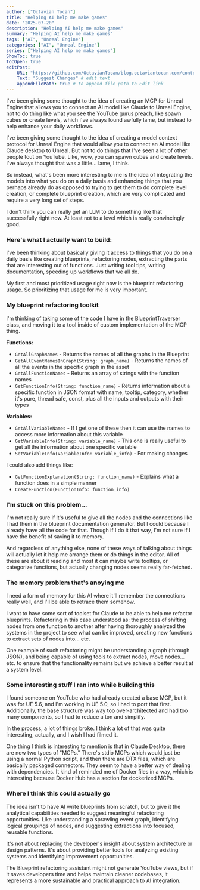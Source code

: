 ```yaml
---
author: ["Octavian Tocan"]
title: "Helping AI help me make games"
date: "2025-07-20"
description: "Helping AI help me make games"
summary: "Helping AI help me make games"
tags: ["AI", "Unreal Engine"]
categories: ["AI", "Unreal Engine"]
series: ["Helping AI help me make games"]
ShowToc: true
TocOpen: true
editPost:
    URL: "https://github.com/OctavianTocan/blog.octaviantocan.com/content"
    Text: "Suggest Changes" # edit text
    appendFilePath: true # to append file path to Edit link
---
```


I've been giving some thought to the idea of creating an MCP for Unreal Engine that allows you to connect an AI model like Claude to Unreal Engine, not to do thing like what you see the YouTube gurus preach, like spawn cubes or create levels, which I've always found awfully lame, but instead to help enhance your daily workflows.

I've been giving some thought to the idea of creating a model context protocol for Unreal Engine that would allow you to connect an AI model like Claude desktop to Unreal. But not to do things that I've seen a lot of other people tout on YouTube. Like, wow, you can spawn cubes and create levels. I've always thought that was a little... lame, I think.

So instead, what's been more interesting to me is the idea of integrating the models into what you do on a daily basis and enhancing things that you perhaps already do as opposed to trying to get them to do complete level creation, or complete blueprint creation, which are very complicated and require a very long set of steps.

I don't think you can really get an LLM to do something like that successfully right now. At least not to a level which is really convincingly good.

### Here's what I actually want to build:

I've been thinking about basically giving it access to things that you do on a daily basis like creating blueprints, refactoring nodes, extracting the parts that are interesting out of functions. Just writing tool tips, writing documentation, speeding up workflows that we all do.

My first and most prioritized usage right now is the blueprint refactoring usage. So prioritizing that usage for me is very important.

### My blueprint refactoring toolkit

I'm thinking of taking some of the code I have in the BlueprintTraverser class, and moving it to a tool inside of custom implementation of the MCP thing.

**Functions:**
- `GetAllGraphNames` - Returns the names of all the graphs in the Blueprint
- `GetAllEventNamesInGraph(String: graph_name)` - Returns the names of all the events in the specific graph in the asset
- `GetAllFunctionNames` - Returns an array of strings with the function names
- `GetFunctionInfo(String: function_name)` - Returns information about a specific function in JSON format with name, tooltip, category, whether it's pure, thread safe, const, plus all the inputs and outputs with their types

**Variables:**
- `GetAllVariableNames` - If I get one of these then it can use the names to access more information about this variable
- `GetVariableInfo(String: variable_name)` - This one is really useful to get all the information about one specific variable
- `SetVariableInfo(VariableInfo: variable_info)` - For making changes

I could also add things like:
- `GetFunctionExplanation(String: function_name)` - Explains what a function does in a simple manner
- `CreateFunction(FunctionInfo: function_info)`

### I'm stuck on this problem...

I'm not really sure if it's useful to give all the nodes and the connections like I had them in the blueprint documentation generator. But I could because I already have all the code for that. Though if I do it that way, I'm not sure if I have the benefit of saving it to memory.

And regardless of anything else, none of these ways of talking about things will actually let it help me arrange them or do things in the editor. All of these are about it reading and most it can maybe write tooltips, or categorize functions, but actually changing nodes seems really far-fetched.

### The memory problem that's anoying me

I need a form of memory for this AI where it'll remember the connections really well, and I'll be able to retrace them somehow.

I want to have some sort of toolset for Claude to be able to help me refactor blueprints. Refactoring in this case understood as: the process of shifting nodes from one function to another after having thoroughly analyzed the systems in the project to see what can be improved, creating new functions to extract sets of nodes into... etc.

One example of such refactoring might be understanding a graph (through JSON), and being capable of using tools to extract nodes, move nodes... etc. to ensure that the functionality remains but we achieve a better result at a system level.

### Some interesting stuff I ran into while building this

I found someone on YouTube who had already created a base MCP, but it was for UE 5.6, and I'm working in UE 5.0, so I had to port that first. Additionally, the base structure was way too over-architected and had too many components, so I had to reduce a ton and simplify.

In the process, a lot of things broke. I think a lot of that was quite interesting, actually, and I wish I had filmed it.

One thing I think is interesting to mention is that in Claude Desktop, there are now two types of "MCPs." There's stdio MCPs which would just be using a normal Python script, and then there are DTX files, which are basically packaged connectors. They seem to have a better way of dealing with dependencies. It kind of reminded me of Docker files in a way, which is interesting because Docker Hub has a section for dockerized MCPs.

### Where I think this could actually go

The idea isn't to have AI write blueprints from scratch, but to give it the analytical capabilities needed to suggest meaningful refactoring opportunities. Like understanding a sprawling event graph, identifying logical groupings of nodes, and suggesting extractions into focused, reusable functions.

It's not about replacing the developer's insight about system architecture or design patterns. It's about providing better tools for analyzing existing systems and identifying improvement opportunities.

The Blueprint refactoring assistant might not generate YouTube views, but if it saves developers time and helps maintain cleaner codebases, it represents a more sustainable and practical approach to AI integration.